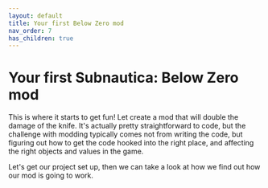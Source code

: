 ```yaml
---
layout: default
title: Your first Below Zero mod
nav_order: 7
has_children: true
---
```


# Your first Subnautica: Below Zero mod

This is where it starts to get fun! Let create a mod that will double the damage of the knife. It's actually pretty straightforward to code, but the challenge with modding typically comes not from writing the code, but figuring out how to get the code hooked into the right place, and affecting the right objects and values in the game.

Let's get our project set up, then we can take a look at how we find out how our mod is going to work.

